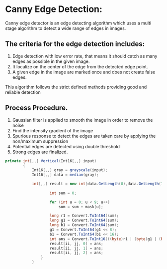 # Canny Edge Detection:
Canny edge detector is an edge detecting algorithm which uses a multi stage algorithm to detect a wide range of edges in images. 
## The criteria for the edge detection includes:
1.	Edge detection with low error rate, that means it should catch as many edges as possible in the given image.
2.	It localize on the center of the edge from the detected edge point.
3.	A given edge in the image are marked once and does not create false edges.

This algorithm follows the strict defined methods providing good and reliable detection 
## Process Procedure.
1.	Gaussian filter is applied to smooth the image in order to remove the noise
2.	Find the intensity gradient of the image
3.	Spurious response to detect the edges are taken care by applying the non/maximum suppression
4.	Potential edges are detected using double threshold 
5.	Strong edges are finalized.


~~~csharp
private int[,,] Vertical(Int16[,,] input)
        {
            Int16[,,] gray = grayscale(input);
            Int16[,,] data = median(gray);

            int[,,] result = new int[data.GetLength(0),data.GetLength(1),3];
         
                    int sum = 0;

                    for (int u = 0; u < 9; u++)
                        sum = sum + mask[u];

                    long r1 = Convert.ToInt64(sum);
                    long g1 = Convert.ToInt64(sum);
                    long b1 = Convert.ToInt64(sum);
                    g1 = Convert.ToInt64(g1 << 8);
                    b1 = Convert.ToInt64(b1 << 16);
                    int ans = Convert.ToInt16(((byte)r1 | (byte)g1 | (byte)b1));
                    result[ii, jj, 0] = ans;
                    result[ii, jj, 1] = ans;
                    result[ii, jj, 2] = ans;
                }
            }
   ~~~
